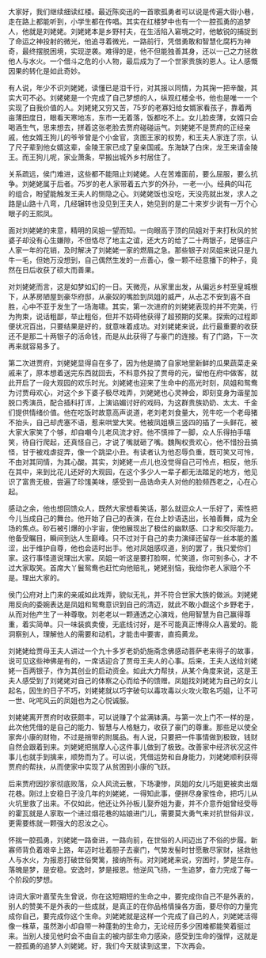 
大家好，我们继续细读红楼。最近陈奕迅的一首歌孤勇者可以说是传遍大街小巷，走在路上都能听到，小学生都在传唱。其实在红楼梦中也有一个一腔孤勇的追梦人，他就是刘姥姥。刘姥姥本是乡野村夫，在生活陷入窘境之时，他敏锐的捕捉到了命运之神投射的微光，他追寻着微光，一路前行，凭借勇敢和智慧化腐朽为神奇，最终摆脱困境，实现逆袭。难得的是，他不但能独善其身，还以一己之力拯救他人与水火。一个借斗之危的小人物，最后成为了一个世家贵族的恩人。让人感慨因果的转化是如此奇妙。

有人说，年少不识刘姥姥，读懂已是泪千行，对其报以同情，为其掬一把辛酸，其实大可不必。刘姥姥是一个完成了自己梦想的人，纵观红楼全书，他也是唯一一个实现了自我价值的人。刘姥姥又穷又苦，75岁的老寡妇给女婿家看孩子，靠着两亩薄田度日，眼看天寒地冻，东市一无着落，饭都吃不上。女儿脸皮薄，女婿只会喝酒生气，思来想去，拼着这张老脸去贾府碰碰运气。刘姥姥不是贾府的正经亲戚，他女婿王狗儿的爷爷曾是个小金官，贪图王家的权势，和王夫人家连了宗，认了尺子辈到他女婿这辈，金陵王家已成了皇亲国戚。东海缺了白床，龙王来请金陵王。而王狗儿呢，家业萧条，早搬出城外乡村居住了。

关系疏远，侯门难进，这些都不能阻止刘姥姥。人在苦难面前，要么屈服，要么抗争。刘姥姥属于后者。75岁的老人家带着五六岁的外孙，一老一小。经典的叫花的组合，盼望能触发王夫人的恻隐之心。刘姥姥饭也没吃，天没亮就出发，求人之路是山路十八弯，几经辗转也没见到王夫人，她见到的是二十来岁少说有一万个心眼子的王熙凤。

面对刘姥姥的来意，精明的凤姐一望而知。一向眼高于顶的凤姐对于来打秋风的贫婆子却没有心生嫌隙，不但恪尽了地主之谊，还大方的给了二十两银子，足够庄户人家一年的花销，及时解决了刘姥姥一家的燃眉之急。那些银子对凤姐来说只是九牛一毛，但她万没想到，自己偶然生发的一点善心，像一颗不经意播下的种子，竟然在日后收获了硕大而善果。

对刘姥姥而言，这是如梦如幻的一日。天微亮，从家里出发，从偏远乡村至皇城根下，从茅房陋屋到豪华府邸，从豪奴的嘴脸到凤姐的威严，从忐忑不安到喜不自胜，心中不亚于发生了一场海啸。其实，第一次进府的刘姥姥表现的并不完美，行为拘束，说话粗鄙，举止粗俗，但并不妨碍他获得了超预期的奖果。探索的过程即便状况百出，只要结果是好的，就意味着成功。对刘姥姥来说，此行最重要的收获还不是那二十两银子的活命钱，而是从此获得了与豪门的连接。有了门路，下一次再来就容易多了。

第二次进贾府，刘姥姥显得自在多了，因为他是摘了自家地里新鲜的瓜果蔬菜走亲戚来了，原本想着送完东西就回去，不料意外投了贾母的元，留他在府中做客，就此开启了一段大观园的欢乐时光。刘姥姥也迎来了生命中的高光时刻，凤姐和鸳鸯为讨贾母欢心，对这个乡下婆子极尽戏弄，刘姥姥也心灵神会，即刻变身为谐星加脱口秀演员，配合插科打诨，上演谄媚讨好的戏码，为这群贵族奶奶、太太、千金们提供情绪价值。他在吃饭时故意高声说道，老刘老刘食量大，兕牛吃一个老母猪不抬头，自己却虎塞不语，惹来哄堂大笑。他被凤姐横三竖四的插了一头鲜花，被大家大家笑了个够，却自嘲今儿老风流才好。他不慎摔了一脚，众人乐得拍手嘻笑，待自行爬起，还真怪自己，才说了嘴就砸了嘴。魏陶权贵欢心，他不惜扮丑搞怪，甘于被戏虐捉弄，像一个跳梁小丑。有读者认为他忍辱负重，既可笑又可怜，不由对其同情，为其心酸。其实，刘姥姥一点儿也没觉得自己可怜点，相反，他乐在其中，来到比花儿还好的大观园，在这个多少人一辈子都无法踏足的地方，他见识了富贵无极，尝遍了珍馐美味，感受到一品诰命夫人对他的脸频西老之，心在心起。

感动之余，他也想回馈众人，既然大家想看笑话，那么就逗众人一乐好了，索性把今儿当成自己的舞台。他开始了自己的表演，在台上妙语迭出，长袖善舞，成为全场的焦点。砂石被引爆的小宇宙，使他展现出了极佳的幽默感、口才和交际能力。他备受瞩目，瞬间到达人生巅峰。只不过对于自己的卖力演绎还留存一丝本能的羞涩，出于维护自尊，他也会适时出手。他对凤姐感叹道，别的罢了，我只爱你们家。这行事怪道说理出大家。凤姐一听这是要打脸啊，忙笑道，你可别多心，才不过大家取笑。首席大丫鬟鸳鸯也赶忙向他赔礼，姥姥别恼，我给你老人家赔个不是。理出大家的。

侯门公府对上门来的亲戚如此戏弄，貌似无礼，并不符合世家大族的做派。刘姥姥用反向的委婉表达是凤姐和鸳鸯意识到自己的清迈，就此不敢小觑这个乡野老于，从而对他产生了一种尊敬。刘老老以一颗通透之心演戏，他用智慧为自己赢得尊重，着实简单。只一味装疯卖傻，无底线讨好，是不可能真正博得众人喜爱的。能洞察别人，理解他人的需要和动机，才能击中要害，直捣黄龙。

刘姥姥给贾母王夫人讲过一个九十多岁老奶奶施斋念佛感动菩萨老来得子的故事，说可见这些神佛是有的，一席话迎合了贾母王夫人的心事。后来，王夫人送给刘姥姥一百两银子，作为其创业的启动资金。如此大力帮扶，从某个角度来说，这是王夫人感受到了刘姥姥对自己的体察之心而给予的馈赠。凤姐找刘姥姥为自己的女儿起名，因生的日子不巧，刘姥姥就以巧字破句以毒攻毒以火攻火取名巧姐，让不可一世、叱咤风云的凤姐也为之心悦诚服。

刘姥姥离开贾府时收获颇丰，可以说赚了个盆满钵满。与第一次上门不一样的是，此次他凭借的是自己的能力、智慧与人格魅力，收获了豪门的尊重。那些足以使全家奔小康的财物，不过是捎带的附属品。有人说，只要把一件事情做到极致，钱财自然会跟着到来。刘姥姥把揣摩人心这件事儿做到了极致。改善家中经济状况这件事儿也就手到擒来，顺势而为了。可以说，凭借运势和自身能力，刘姥姥顺利获得贾府的帮扶，从而使家中实现了从贫困到小康的飞跃。

后来贾府因抄家彻底败落，众人风流云散，下场凄惨，凤姐的女儿巧姐更被卖出烟花巷。刚过上安稳日子没几年的刘姥姥，一得知此事，便拼尽身家性命，把巧儿从火坑里救了出来。不仅如此，他还让外孙板儿娶乔姐为妻，并不介意乔姐曾经受辱的霍瓦就是人家取一个进过烟花巷的姑娘进门儿，需要莫大勇气来对抗世俗非议，更需要练就一颗强大的忍汝之心。

怀揣一腔孤勇，刘姥姥一路奋进，一路向前，在世俗的人间迈出了不俗的步履。新寡师背负着艰辛上路，年迈时壮着胆子去豪门，气势发髻时甘愿散尽家财，拯救他人与水火，为报恩打破世俗樊篱，接纳所有。对刘姥姥来说，穷困时，梦是生存。落魄是梦，是安稳。安逸时，梦是报恩。他逆风飞扬，一生追梦，奋力完成了每一个阶段的梦想。

诗词大家叶嘉莹先生曾说，你在这短期短的生命之中，要完成你自己不是外表的，别人的赞美不是外表的一些成就，是真正的在你品格情操各方面，要尽你的力量完成你自己，要完成你这个生命。刘姥姥就是这样一个完成了自己的人，刘姥姥活得像一株草，虽然渺小却自带一种蓬勃的生命力，无论经历多少困难都能笑着挺过来。当别人接见他时会不由自主的被内部生命力感染，感受到生命的强悍，这就是一腔孤勇的追梦人刘姥姥。好，我们今天就读到这里，下次再会。


